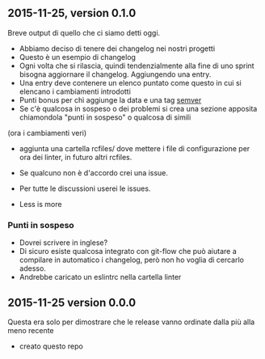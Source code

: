 
## 2015-11-25, version 0.1.0

Breve output di quello che ci siamo detti oggi.
* Abbiamo deciso di tenere dei changelog nei nostri progetti
* Questo è un esempio di changelog
* Ogni volta che si rilascia, quindi tendenzialmente alla fine di uno 
sprint bisogna aggiornare il changelog. Aggiungendo una entry.
* Una entry deve contenere un elenco puntato come questo in cui si elencano
i cambiamenti introdotti
* Punti bonus per chì aggiunge la data e una tag [semver](http://semver.org/)
* Se c'è qualcosa in sospeso o dei problemi si crea una sezione apposita chiamondola "punti in sospeso"
o qualcosa di simili

(ora i cambiamenti veri)

* aggiunta una cartella rcfiles/ dove mettere i file di configurazione per ora dei linter, in futuro
altri rcfiles.

* Se qualcuno non è d'accordo crei una issue.
* Per tutte le discussioni userei le issues.

* Less is more


### Punti in sospeso
* Dovrei scrivere in inglese?
* Di sicuro esiste qualcosa integrato con git-flow che può aiutare a compilare 
in automatico i changelog, però non ho voglia di cercarlo adesso.
* Andrebbe caricato un eslintrc nella cartella linter
 

## 2015-11-25  version 0.0.0

Questa era solo per dimostrare che le release vanno ordinate dalla più
alla meno recente

* creato questo repo


